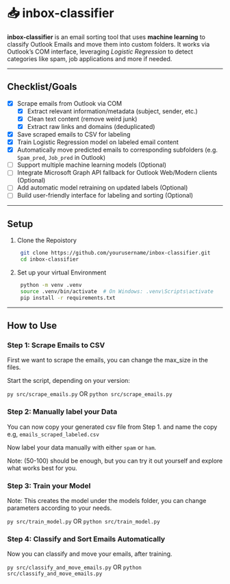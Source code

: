 # 📥 inbox-classifier

**inbox-classifier** is an email sorting tool that uses **machine learning** to classify Outlook Emails and move them into custom folders. It works via Outlook’s COM interface, leveraging *Logistic Regression* to detect categories like spam, job applications and more if needed.

---

## Checklist/Goals

- [x] Scrape emails from Outlook via COM  
  - [x] Extract relevant information/metadata (subject, sender, etc.)
  - [x] Clean text content (remove weird junk)
  - [x] Extract raw links and domains (deduplicated)
- [x] Save scraped emails to CSV for labeling
- [x] Train Logistic Regression model on labeled email content  
- [x] Automatically move predicted emails to corresponding subfolders (e.g. `Spam_pred`, `Job_pred` in Outlook)  
- [ ] Support multiple machine learning models (Optional)
- [ ] Integrate Microsoft Graph API fallback for Outlook Web/Modern clients (Optional)  
- [ ] Add automatic model retraining on updated labels (Optional)
- [ ] Build user-friendly interface for labeling and sorting (Optional)

---

## Setup

1. Clone the Repoistory

   ```bash
    git clone https://github.com/yourusername/inbox-classifier.git
    cd inbox-classifier
   ```

2. Set up your virtual Environment

   ```bash
    python -m venv .venv
    source .venv/bin/activate  # On Windows: .venv\Scripts\activate
    pip install -r requirements.txt
   ```

---

## How to Use

### Step 1: Scrape Emails to CSV

First we want to scrape the emails, you can change the max_size in the files.

Start the script, depending on your version:

```py src/scrape_emails.py``` OR ```python src/scrape_emails.py```

### Step 2: Manually label your Data

You can now copy your generated csv file from Step 1. and name the copy e.g, `emails_scraped_labeled.csv`

Now label your data manually with either `spam` or `ham`.

Note: (50-100) should be enough, but you can try it out yourself and explore what works best for you.
  
### Step 3: Train your Model

Note: This creates the model under the models folder, you can change parameters according to your needs.

```py src/train_model.py``` OR ```python src/train_model.py```

### Step 4: Classify and Sort Emails Automatically

Now you can classify and move your emails, after training.

```py src/classify_and_move_emails.py``` OR ```python src/classify_and_move_emails.py```
